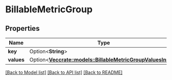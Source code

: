 # BillableMetricGroup

## Properties

Name | Type | Description | Notes
------------ | ------------- | ------------- | -------------
**key** | Option<**String**> |  | [optional]
**values** | Option<[**Vec<crate::models::BillableMetricGroupValuesInner>**](BillableMetricGroup_values_inner.md)> |  | [optional]

[[Back to Model list]](../README.md#documentation-for-models) [[Back to API list]](../README.md#documentation-for-api-endpoints) [[Back to README]](../README.md)


